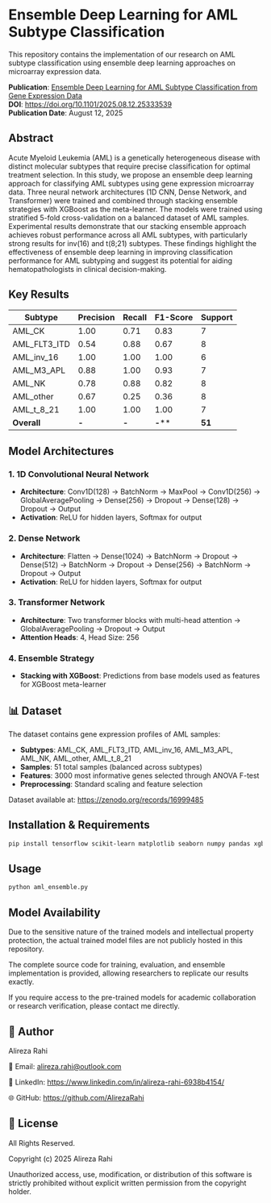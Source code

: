 # Ensemble Deep Learning for AML Subtype Classification

This repository contains the implementation of our research on AML subtype classification using ensemble deep learning approaches on microarray expression data.

**Publication**: [Ensemble Deep Learning for AML Subtype Classification from Gene Expression Data](https://www.medrxiv.org/content/10.1101/2025.08.12.25333539v1)  
**DOI**: https://doi.org/10.1101/2025.08.12.25333539  
**Publication Date**: August 12, 2025

##  Abstract

Acute Myeloid Leukemia (AML) is a genetically heterogeneous disease with distinct molecular subtypes that require precise classification for optimal treatment selection. In this study, we propose an ensemble deep learning approach for classifying AML subtypes using gene expression microarray data. Three neural network architectures (1D CNN, Dense Network, and Transformer) were trained and combined through stacking ensemble strategies with XGBoost as the meta-learner. The models were trained using stratified 5-fold cross-validation on a balanced dataset of AML samples. Experimental results demonstrate that our stacking ensemble approach achieves robust performance across all AML subtypes, with particularly strong results for inv(16) and t(8;21) subtypes. These findings highlight the effectiveness of ensemble deep learning in improving classification performance for AML subtyping and suggest its potential for aiding hematopathologists in clinical decision-making.

##  Key Results

| Subtype | Precision | Recall | F1-Score | Support |
|---------|----------|--------|----------|---------|
| AML_CK | 1.00 | 0.71 | 0.83 | 7 |
| AML_FLT3_ITD | 0.54 | 0.88 | 0.67 | 8 |
| AML_inv_16 | 1.00 | 1.00 | 1.00 | 6 |
| AML_M3_APL | 0.88 | 1.00 | 0.93 | 7 |
| AML_NK | 0.78 | 0.88 | 0.82 | 8 |
| AML_other | 0.67 | 0.25 | 0.36 | 8 |
| AML_t_8_21 | 1.00 | 1.00 | 1.00 | 7 |
| **Overall** | **-** | **-** | **-**** | **51** |



##  Model Architectures

### 1. 1D Convolutional Neural Network
- **Architecture**: Conv1D(128) → BatchNorm → MaxPool → Conv1D(256) → GlobalAveragePooling → Dense(256) → Dropout → Dense(128) → Dropout → Output
- **Activation**: ReLU for hidden layers, Softmax for output

### 2. Dense Network
- **Architecture**: Flatten → Dense(1024) → BatchNorm → Dropout → Dense(512) → BatchNorm → Dropout → Dense(256) → BatchNorm → Dropout → Output
- **Activation**: ReLU for hidden layers, Softmax for output

### 3. Transformer Network
- **Architecture**: Two transformer blocks with multi-head attention → GlobalAveragePooling → Dropout → Output
- **Attention Heads**: 4, Head Size: 256

### 4. Ensemble Strategy
- **Stacking with XGBoost**: Predictions from base models used as features for XGBoost meta-learner

## 📊 Dataset

The dataset contains gene expression profiles of AML samples:
- **Subtypes**: AML_CK, AML_FLT3_ITD, AML_inv_16, AML_M3_APL, AML_NK, AML_other, AML_t_8_21
- **Samples**: 51 total samples (balanced across subtypes)
- **Features**: 3000 most informative genes selected through ANOVA F-test
- **Preprocessing**: Standard scaling and feature selection

Dataset available at: https://zenodo.org/records/16999485

##  Installation & Requirements

```bash
pip install tensorflow scikit-learn matplotlib seaborn numpy pandas xgboost joblib
```

## Usage

```bash
python aml_ensemble.py
```

## Model Availability

Due to the sensitive nature of the trained models and intellectual property protection, the actual trained model files are not publicly hosted in this repository.

The complete source code for training, evaluation, and ensemble implementation is provided, allowing researchers to replicate our results exactly.

If you require access to the pre-trained models for academic collaboration or research verification, please contact me directly.

## 👨 Author

Alireza Rahi

📧 Email: alireza.rahi@outlook.com

💼 LinkedIn: https://www.linkedin.com/in/alireza-rahi-6938b4154/

🌐 GitHub: https://github.com/AlirezaRahi

## 📄 License

All Rights Reserved.

Copyright (c) 2025 Alireza Rahi

Unauthorized access, use, modification, or distribution of this software is strictly prohibited without explicit written permission from the copyright holder.